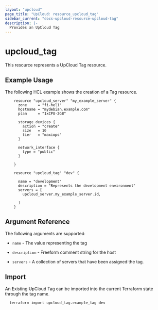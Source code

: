 ```yaml
---
layout: "upcloud"
page_title: "UpCloud: resource_upcloud_tag"
sidebar_current: "docs-upcloud-resource-upcloud-tag"
description: |-
  Provides an UpCloud Tag
---
```


# upcloud_tag

This resource represents a UpCloud Tag resource.

## Example Usage

The following HCL example shows the creation of a Tag resource.

```hcl
    resource "upcloud_server" "my_example_server" {
      zone     = "fi-hel1"
      hostname = "mydebian.example.com"
      plan     = "1xCPU-2GB"
    
      storage_devices {
        action = "create"
        size   = 10
        tier   = "maxiops"
      }
    
      network_interface {
        type = "public"
      }
    
    }

    resource "upcloud_tag" "dev" {
    
      name = "development"
      description = "Represents the development environment"
      servers = [
        upcloud_server.my_example_server.id,

      ]   
    }
```


## Argument Reference

The following arguments are supported:
   
 * `name` - The value representing the tag
 
 * `description` - Freeform comment string for the host
 
 * `servers` - A collection of servers that have been assigned the tag.

## Import

An Existing UpCloud Tag can be imported into the current Terraform state through the tag name.

```hcl
  terraform import upcloud_tag.example_tag dev
```